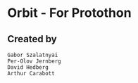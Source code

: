 # Orbit - For Protothon

## Created by
	Gabor Szalatnyai
	Per-Olov Jernberg
	David Hedberg
	Arthur Carabott
